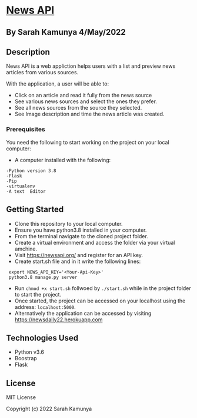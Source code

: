 # [News API](https://newsdaily22.herokuapp.com/)

## By Sarah Kamunya 4/May/2022

## Description

News API is a web appliction helps users with a  list and preview news articles from various sources.   

With the application, a user will be able to:
* Click on an article and read it fully from the news source
* See various news sources and select the ones they prefer.
* See all news sources from the source they selected.
* See Image description and time the news article was created.


### Prerequisites

You need the following to start working on the project on your local computer:

* A computer installed with the following:

```
-Python version 3.8
-Flask
-Pip
-virtualenv
-A text  Editor
```

## Getting Started

* Clone this repository to your local computer.
* Ensure you have python3.8 installed in your computer.
* From the terminal navigate to the cloned project folder.
* Create a virtual environment and access the folder via your virtual amchine.
* Visit https://newsapi.org/ and register for an API key.
* Create start.sh file and in it write the following lines:
```
 export NEWS_API_KEY='<Your-Api-Key>'
 python3.8 manage.py server
```
* Run ```chmod +x start.sh``` follwoed by ``` ./start.sh ``` while in the project folder to start the project.
* Once started, the project can be accessed on your localhost using the address: ``` localhost:5000 ```.
* Alternatively the application can be accessed by visiting https://newsdaily22.herokuapp.com
## Technologies Used

* Python v3.6
* Boostrap
* Flask

## License

MIT License

Copyright (c) 2022 Sarah Kamunya



